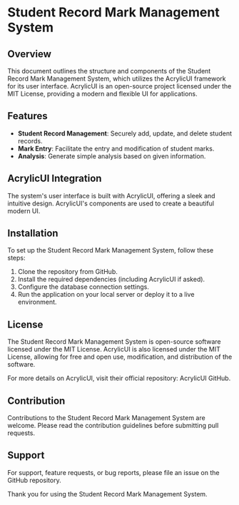 # Student Record Mark Management System

## Overview
This document outlines the structure and components of the Student Record Mark Management System, which utilizes the AcrylicUI framework for its user interface. AcrylicUI is an open-source project licensed under the MIT License, providing a modern and flexible UI for applications.

## Features
- **Student Record Management**: Securely add, update, and delete student records.
- **Mark Entry**: Facilitate the entry and modification of student marks.
- **Analysis**: Generate simple analysis based on given information.

## AcrylicUI Integration
The system's user interface is built with AcrylicUI, offering a sleek and intuitive design. AcrylicUI's components are used to create a beautiful modern UI.

## Installation
To set up the Student Record Mark Management System, follow these steps:
1. Clone the repository from GitHub.
2. Install the required dependencies (including AcrylicUI if asked).
3. Configure the database connection settings.
4. Run the application on your local server or deploy it to a live environment.


## License
The Student Record Mark Management System is open-source software licensed under the MIT License. AcrylicUI is also licensed under the MIT License, allowing for free and open use, modification, and distribution of the software.

For more details on AcrylicUI, visit their official repository: AcrylicUI GitHub.

## Contribution
Contributions to the Student Record Mark Management System are welcome. Please read the contribution guidelines before submitting pull requests.

## Support
For support, feature requests, or bug reports, please file an issue on the GitHub repository.

Thank you for using the Student Record Mark Management System.
